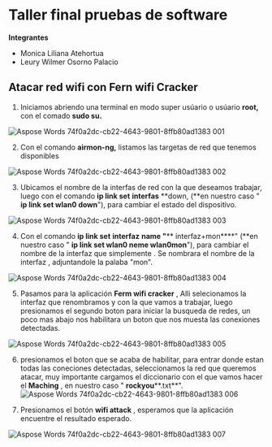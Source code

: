 # Taller final pruebas de software

**Integrantes**
* Monica Liliana Atehortua
* Leury Wilmer Osorno Palacio

## Atacar red wifi con Fern wifi Cracker

1. Iniciamos abriendo una terminal en modo super usúario o usúario **root,** con el comado **sudo su.**

![Aspose Words 74f0a2dc-cb22-4643-9801-8ffb80ad1383 001](https://github.com/leuryOsorno/tallerFinal_pruebas/assets/91139219/3ae2dbaa-4f54-4f8d-99ef-b6a3d3e67079)

2. Con el comando **airmon-ng,** listamos las targetas de red que tenemos disponibles

![Aspose Words 74f0a2dc-cb22-4643-9801-8ffb80ad1383 002](https://github.com/leuryOsorno/tallerFinal_pruebas/assets/91139219/aa56e442-2bf1-41c6-a829-7b531c210c31)

3. Ubicamos el nombre de la interfas de red con la que deseamos trabajar, luego con el comando **ip link set**  **interfas** **down, (**en nuestro caso " **ip link set wlan0 down**"), para cambiar el estado del dispositivo.

![Aspose Words 74f0a2dc-cb22-4643-9801-8ffb80ad1383 003](https://github.com/leuryOsorno/tallerFinal_pruebas/assets/91139219/10e6e4c3-5f70-4ab0-8d2a-cac79a1b0282)

4. Con el comando **ip link set**  **interfaz**  **name "**** interfaz+mon****" (**en nuestro caso " **ip link set wlan0 neme wlan0mon**"), para cambiar el nombre de la interfaz que simplemente . Se nombrara el nombre de la interfaz , adjuntandole la palaba "mon".

![Aspose Words 74f0a2dc-cb22-4643-9801-8ffb80ad1383 004](https://github.com/leuryOsorno/tallerFinal_pruebas/assets/91139219/00792dd0-765c-4471-9ea0-e38a30a18438)

5. Pasamos para la aplicación **Ferm wifi cracker** , Alli selecionamos la interfaz que renombramos y con la que vamos a trabajar, luego presionamos el segundo boton para iniciar la busqueda de redes, un poco mas abajo nos habilitara un boton que nos muesta las conexiones detectadas.

![Aspose Words 74f0a2dc-cb22-4643-9801-8ffb80ad1383 005](https://github.com/leuryOsorno/tallerFinal_pruebas/assets/91139219/0f29ad90-dcbc-4242-a99a-d769ab94df07)

6. presionamos el boton que se acaba de habilitar, para entrar donde estan todas las coneciones detectadas, seleccionamos la red que queremos atacar, muy importante cargamos el diccionario con el que vamos hacer el **Maching** , en nuestro caso " **rockyou****.txt**".
![Aspose Words 74f0a2dc-cb22-4643-9801-8ffb80ad1383 006](https://github.com/leuryOsorno/tallerFinal_pruebas/assets/91139219/5f43e836-f00e-4d51-9f4c-5a86d69e8cea)


7. Presionamos el botón **wifi attack** , esperamos que la aplicación encuentre el resultado esperado.

![Aspose Words 74f0a2dc-cb22-4643-9801-8ffb80ad1383 007](https://github.com/leuryOsorno/tallerFinal_pruebas/assets/91139219/7c8df852-9c25-41c0-8314-4085b2667a66)
